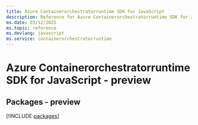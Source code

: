 ```yaml
---
title: Azure Containerorchestratorruntime SDK for JavaScript
description: Reference for Azure Containerorchestratorruntime SDK for JavaScript
ms.date: 03/12/2025
ms.topic: reference
ms.devlang: javascript
ms.service: containerorchestratorruntime
---
```

# Azure Containerorchestratorruntime SDK for JavaScript - preview
## Packages - preview
[!INCLUDE [packages](containerorchestratorruntime-index.md)]